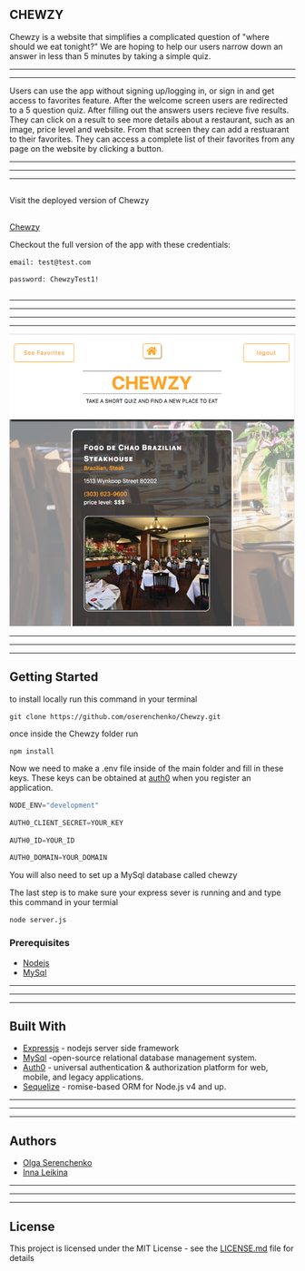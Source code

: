 ## CHEWZY

Chewzy is a website that simplifies a complicated question of "where should we eat tonight?"
We are hoping to help our users narrow down an answer in less than 5 minutes by taking a simple quiz.
______________
______________
Users can use the app without signing up/logging in, or sign in and get access to favorites feature. After the welcome screen users are redirected to a 5 question quiz. After filling out the answers users recieve five results. They can click on a result to see more details about a restaurant, such as an image, price level and website. From that screen they can add a restuarant to their favorites. They can access a complete list of their favorites from any page on the website by clicking a button.



______________
______________
______________
##
Visit the deployed version of Chewzy
##
[Chewzy](https://sleepy-sierra-59381.herokuapp.com/)

Checkout the full version of the app with these credentials:
```
email: test@test.com
```
```
password: ChewzyTest1!
```

##  
********

______________
______________
______________

![homepage](chewzy.png)

______________
______________
______________

## Getting Started
to install locally run this command in your terminal
```
git clone https://github.com/oserenchenko/Chewzy.git
```
once inside the Chewzy folder run 
```
npm install
```

Now we need to make a .env file inside of the main folder and fill in these keys.
These keys can be obtained at [auth0](https://auth0.com) when you register an application.

``` javascript
NODE_ENV="development"
```
``` javascript
AUTH0_CLIENT_SECRET=YOUR_KEY
```
``` javascript
AUTH0_ID=YOUR_ID
```
``` javascript
AUTH0_DOMAIN=YOUR_DOMAIN
```


You will also need to set up a MySql database called chewzy

The last step is to make sure your express sever is running and and type this command in your termial
```
node server.js
```

### Prerequisites

* [Nodejs](https://nodejs.org/)
* [MySql](https://www.mysql.com)


______________
______________
______________
## Built With

* [Expressjs](https://expressjs.com/) - nodejs server side framework
* [MySql](https://www.mysql.com) -open-source relational database management system.
* [Auth0](https://auth0.com) - universal authentication & authorization platform for web, mobile, and legacy applications.
* [Sequelize](http://docs.sequelizejs.com) - romise-based ORM for Node.js v4 and up.

______________
______________
______________
## Authors

* [Olga Serenchenko](https://github.com/oserenchenko)
* [Inna Leikina](https://github.com/innaleikina)

______________
______________
______________
## License

This project is licensed under the MIT License - see the [LICENSE.md](LICENSE.md) file for details
